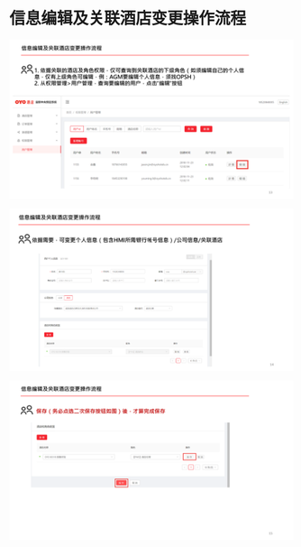 # 信息编辑及关联酒店变更操作流程

![](../../../.gitbook/assets/image%20%2899%29.png)

![](../../../.gitbook/assets/image%20%2855%29.png)

![](../../../.gitbook/assets/image%20%28217%29.png)

